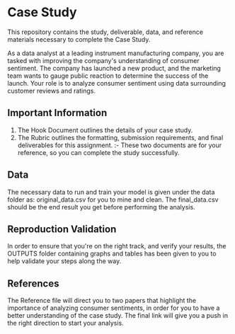 # Case Study
This repository contains the study, deliverable, data, and reference materials necessary to complete the Case Study.

As a data analyst at a leading instrument manufacturing company, you are tasked with improving the company's understanding of consumer sentiment. The company has launched a new product, and the marketing team wants to gauge public reaction to determine the success of the launch. Your role is to analyze consumer sentiment using data surrounding customer reviews and ratings.

## Important Information
1. The Hook Document outlines the details of your case study.
2. The Rubric outlines the formatting, submission requirements, and final deliverables for this assignment. :-
These two documents are for your reference, so you can complete the study successfully.

## Data
The necessary data to run and train your model is given under the data folder as: original_data.csv for you to mine and clean. The final_data.csv should be the end result you get before performing the analysis.

## Reproduction Validation
In order to ensure that you're on the right track, and verify your results, the OUTPUTS folder containing graphs and tables has been given to you to help validate your steps along the way.

## References
The Reference file will direct you to two papers that highlight the importance of analyzing consumer sentiments, in order for you to have a better understanding of the case study. The final link will give you a push in the right direction to start your analysis.
